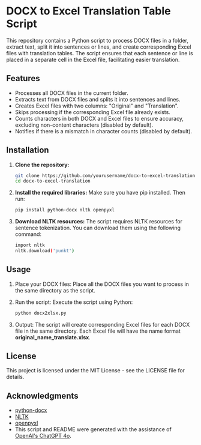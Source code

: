 # DOCX to Excel Translation Table Script

This repository contains a Python script to process DOCX files in a folder, extract text, split it into sentences or lines, and create corresponding Excel files with translation tables. The script ensures that each sentence or line is placed in a separate cell in the Excel file, facilitating easier translation.

## Features

- Processes all DOCX files in the current folder.
- Extracts text from DOCX files and splits it into sentences and lines.
- Creates Excel files with two columns: "Original" and "Translation".
- Skips processing if the corresponding Excel file already exists.
- Counts characters in both DOCX and Excel files to ensure accuracy, excluding non-content characters (disabled by default).
- Notifies if there is a mismatch in character counts (disabled by default).

## Installation

1. **Clone the repository:**
   ```bash
   git clone https://github.com/yourusername/docx-to-excel-translation.git
   cd docx-to-excel-translation
2. **Install the required libraries:**
Make sure you have pip installed. Then run:
   ```bash
   pip install python-docx nltk openpyxl
3. **Download NLTK resources:**
The script requires NLTK resources for sentence tokenization. You can download them using the following command:
   ```bash
   import nltk
   nltk.download('punkt')
## Usage
1. Place your DOCX files:
Place all the DOCX files you want to process in the same directory as the script.

2. Run the script:
Execute the script using Python:
   ```bash
   python docx2xlsx.py
3. Output:
The script will create corresponding Excel files for each DOCX file in the same directory. Each Excel file will have the name format **original_name_translate.xlsx**.
## License
This project is licensed under the MIT License - see the LICENSE file for details.

## Acknowledgments

- [python-docx](https://python-docx.readthedocs.io/)
- [NLTK](https://www.nltk.org/)
- [openpyxl](https://openpyxl.readthedocs.io/)
- This script and README were generated with the assistance of [OpenAI's ChatGPT 4o](https://openai.com/chatgpt).
